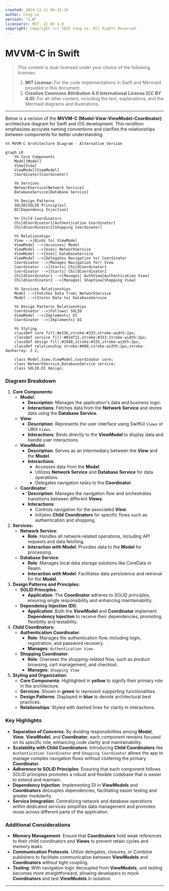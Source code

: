 ```yaml
---
created: 2024-12-11 06:31:26
author: Cong Le
version: "1.0"
license(s): MIT, CC BY 4.0
copyright: Copyright (c) 2025 Cong Le. All Rights Reserved.
---
```



# MVVM-C in Swift

> This content is dual-licensed under your choice of the following licenses:
> 1.  **MIT License:** For the code implementations in Swift and Mermaid provided in this document.
> 2.  **Creative Commons Attribution 4.0 International License (CC BY 4.0):** For all other content, including the text, explanations, and the Mermaid diagrams and illustrations.

---

Below is a version of the **MVVM-C (Model-View-ViewModel-Coordinator)** architecture diagram for Swift and iOS development. This rendition emphasizes accurate naming conventions and clarifies the relationships between components for better understanding.

```mermaid
%% MVVM-C Architecture Diagram - Alternative Version

graph LR
    %% Core Components
    Model[Model]
    View[View]
    ViewModel[ViewModel]
    Coordinator[Coordinator]

    %% Services
    NetworkService[Network Service]
    DatabaseService[Database Service]

    %% Design Patterns
    SOLID[SOLID Principles]
    DI[Dependency Injection]

    %% Child Coordinators
    ChildCoordinator1[Authentication Coordinator]
    ChildCoordinator2[Shopping Coordinator]

    %% Relationships
    View -->|Binds to| ViewModel
    ViewModel -->|Accesses| Model
    ViewModel -->|Uses| NetworkService
    ViewModel -->|Uses| DatabaseService
    ViewModel -->|Delegates Navigation to| Coordinator
    Coordinator -->|Manages Navigation for| View
    Coordinator -->|Starts| ChildCoordinator1
    Coordinator -->|Starts| ChildCoordinator2
    ChildCoordinator1 -->|Manages| AuthView[Authentication View]
    ChildCoordinator2 -->|Manages| ShopView[Shopping View]

    %% Services Relationships
    Model -->|Fetches Data from| NetworkService
    Model -->|Stores Data to| DatabaseService

    %% Design Patterns Relationships
    Coordinator -->|Follows| SOLID
    ViewModel -->|Implements| DI
    Coordinator -->|Implements| DI

    %% Styling
    classDef core fill:#e23b,stroke:#333,stroke-width:2px;
    classDef service fill:#814f11,stroke:#333,stroke-width:2px;
    classDef design fill:#1948,stroke:#333,stroke-width:2px;
    classDef relationship stroke:#000,stroke-width:1px,stroke-dasharray: 2 2;

    class Model,View,ViewModel,Coordinator core;
    class NetworkService,DatabaseService service;
    class SOLID,DI design;

```

### Diagram Breakdown

1. **Core Components:**
    - **Model**:
        - **Description**: Manages the application's data and business logic.
        - **Interactions**: Fetches data from the **Network Service** and stores data using the **Database Service**.
    - **View**:
        - **Description**: Represents the user interface using SwiftUI `Views` or UIKit `Views`.
        - **Interactions**: Binds directly to the **ViewModel** to display data and handle user interactions.
    - **ViewModel**:
        - **Description**: Serves as an intermediary between the **View** and the **Model**.
        - **Interactions**:
            - Accesses data from the **Model**.
            - Utilizes **Network Service** and **Database Service** for data operations.
            - Delegates navigation tasks to the **Coordinator**.
    - **Coordinator**:
        - **Description**: Manages the navigation flow and orchestrates transitions between different **Views**.
        - **Interactions**:
            - Controls navigation for the associated **View**.
            - Initiates **Child Coordinators** for specific flows such as authentication and shopping.
2. **Services:**
    - **Network Service**:
        - **Role**: Handles all network-related operations, including API requests and data fetching.
        - **Interaction with Model**: Provides data to the **Model** for processing.
    - **Database Service**:
        - **Role**: Manages local data storage solutions like CoreData or Realm.
        - **Interaction with Model**: Facilitates data persistence and retrieval for the **Model**.
3. **Design Patterns and Principles:**
    - **SOLID Principles**:
        - **Application**: The **Coordinator** adheres to SOLID principles, ensuring single responsibility and enhancing maintainability.
    - **Dependency Injection (DI)**:
        - **Application**: Both the **ViewModel** and **Coordinator** implement **Dependency Injection** to receive their dependencies, promoting flexibility and testability.
4. **Child Coordinators:**
    - **Authentication Coordinator**:
        - **Role**: Manages the authentication flow, including login, registration, and password recovery.
        - **Manages**: `Authentication View`
    - **Shopping Coordinator**:
        - **Role**: Oversees the shopping-related flow, such as product browsing, cart management, and checkout.
        - **Manages**: `Shopping View`
5. **Styling and Organization:**
    - **Core Components**: Highlighted in **yellow** to signify their primary role in the architecture.
    - **Services**: Shown in **green** to represent supporting functionalities.
    - **Design Patterns**: Displayed in **blue** to denote architectural best practices.
    - **Relationships**: Styled with dashed lines for clarity in interactions.

### Key Highlights

- **Separation of Concerns**: By dividing responsibilities among **Model**, **View**, **ViewModel**, and **Coordinator**, each component remains focused on its specific role, enhancing code clarity and maintainability.
- **Scalability with Child Coordinators**: Introducing **Child Coordinators** like `Authentication Coordinator` and `Shopping Coordinator` allows the app to manage complex navigation flows without cluttering the primary **Coordinator**.
- **Adherence to SOLID Principles**: Ensuring that each component follows SOLID principles promotes a robust and flexible codebase that is easier to extend and maintain.
- **Dependency Injection**: Implementing DI in **ViewModels** and **Coordinators** decouples dependencies, facilitating easier testing and greater modularity.
- **Service Integration**: Centralizing network and database operations within dedicated services simplifies data management and promotes reuse across different parts of the application.

### Additional Considerations

- **Memory Management**: Ensure that **Coordinators** hold weak references to their child coordinators and **Views** to prevent retain cycles and memory leaks.
- **Communication Protocols**: Utilize delegates, closures, or Combine publishers to facilitate communication between **ViewModels** and **Coordinators** without tight coupling.
- **Testing**: With navigation logic decoupled from **ViewModels**, unit testing becomes more straightforward, allowing developers to mock **Coordinators** and test **ViewModels** in isolation.

---
